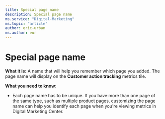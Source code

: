 ```yaml
---
title: Special page name
description: Special page name
ms.service: "Digital-Marketing"
ms.topic: "article"
author: eric-urban
ms.author: eur
---
```


# Special page name

**What it is:** A name that will help you remember which page you added. The page name will display on the **Customer action tracking** metrics tile.

**What you need to know:**
- Each page name has to be unique. If you have more than one page of the same type, such as multiple product pages, customizing the page name can help you identify each page when you're viewing metrics in Digital Marketing Center.


